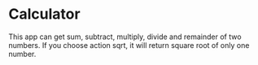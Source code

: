 # Calculator

This app can get sum, subtract, multiply, divide and remainder of two numbers.
If you choose action sqrt, it will return square root of only one number.
